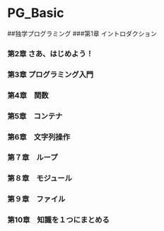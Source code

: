 # PG_Basic
##独学プログラミング
###第1章 イントロダクション
### 第2章 さあ、はじめよう！
### 第3章 プログラミング入門
### 第4章　関数
### 第5章　コンテナ
### 第6章　文字列操作
### 第７章　ループ　
### 第８章　モジュール
### 第９章　ファイル　
### 第10章　知識を１つにまとめる
